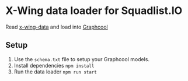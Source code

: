 # X-Wing data loader for Squadlist.IO

Read [x-wing-data](http://github.com/guidokessels/xwing-data) and load into [Graphcool](http://graph.cool)

## Setup

1. Use the `schema.txt` file to setup your Graphcool models.
2. Install dependencies `npm install`
3. Run the data loader `npm run start`
